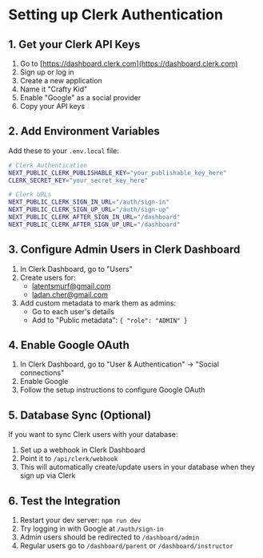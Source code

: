 # Setting up Clerk Authentication

## 1. Get your Clerk API Keys

1. Go to [https://dashboard.clerk.com](https://dashboard.clerk.com)
2. Sign up or log in
3. Create a new application
4. Name it "Crafty Kid"
5. Enable "Google" as a social provider
6. Copy your API keys

## 2. Add Environment Variables

Add these to your `.env.local` file:

```bash
# Clerk Authentication
NEXT_PUBLIC_CLERK_PUBLISHABLE_KEY="your_publishable_key_here"
CLERK_SECRET_KEY="your_secret_key_here"

# Clerk URLs
NEXT_PUBLIC_CLERK_SIGN_IN_URL="/auth/sign-in"
NEXT_PUBLIC_CLERK_SIGN_UP_URL="/auth/sign-up"
NEXT_PUBLIC_CLERK_AFTER_SIGN_IN_URL="/dashboard"
NEXT_PUBLIC_CLERK_AFTER_SIGN_UP_URL="/dashboard"
```

## 3. Configure Admin Users in Clerk Dashboard

1. In Clerk Dashboard, go to "Users"
2. Create users for:
   - latentsmurf@gmail.com
   - ladan.cher@gmail.com
3. Add custom metadata to mark them as admins:
   - Go to each user's details
   - Add to "Public metadata": `{ "role": "ADMIN" }`

## 4. Enable Google OAuth

1. In Clerk Dashboard, go to "User & Authentication" → "Social connections"
2. Enable Google
3. Follow the setup instructions to configure Google OAuth

## 5. Database Sync (Optional)

If you want to sync Clerk users with your database:
1. Set up a webhook in Clerk Dashboard
2. Point it to `/api/clerk/webhook`
3. This will automatically create/update users in your database when they sign up via Clerk

## 6. Test the Integration

1. Restart your dev server: `npm run dev`
2. Try logging in with Google at `/auth/sign-in`
3. Admin users should be redirected to `/dashboard/admin`
4. Regular users go to `/dashboard/parent` or `/dashboard/instructor`
